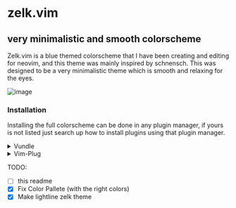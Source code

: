 # zelk.vim
## very minimalistic and smooth colorscheme
Zelk.vim is a blue themed colorscheme that I have been creating and editing for neovim, and this theme was mainly inspired by schnensch. This was designed to be a very minimalistic theme which is smooth and relaxing for the eyes.

![image](https://user-images.githubusercontent.com/47650058/125184921-977e4400-e1ef-11eb-9f24-5002f7d28e92.png)

### Installation

Installing the full colorscheme can be done in any plugin manager, if yours is not listed just search up how to install plugins using that plugin manager.

<details>
  <summary>Vundle</summary>

1. Install [Vundle](https://github.com/VundleVim/Vundle.vim) successfully.
1. Add the following text to your `vimrc` file and save it.
    ```vim
    call vundle#begin()
      Plugin 'BooleanCube/zelk.vim'
    call vundle#end()
    ```
1. Restart your terminal or emulator, run vim/neovim, and run the `:PluginInstall` statement to install your plugins and make sure you relaunch neovim to see the results.
</details>

<details>
  <summary>Vim-Plug</summary>

1. Install [Vim-Plug](https://github.com/junegunn/vim-plug) successfully.
1. Add the following text to your `vimrc` file and save it.
    ```vim
    call plug#begin()
      Plug 'preservim/nerdtree'
    call plug#end()
    ```
1. Restart your terminal or emulator, run vim/neovim, and run the `:PluginInstall` statement to install your plugins and make sure you relaunch neovim to see the results.
</details>


TODO:
- [ ] this readme
- [X] Fix Color Pallete (with the right colors)
- [X] Make lightline zelk theme
